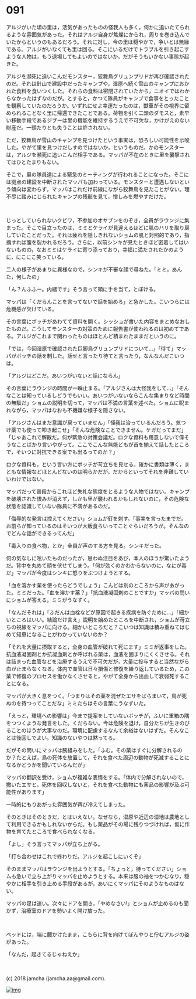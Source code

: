 # 091

アルジがいた頃の里は，活気があったものの怪我人も多く，何かに追いたてられるような雰囲気があった。それはアルジ自身が焦燥にかられ，周りを巻き込んでいたからというのもあるだろう。それに対し，今の里は穏やかで，争いとは無縁である。アルジがいなくても里は回る。そこにいるだけでトラブルを引き起こすような人物は，もう退場してもよいのではないか。だがそうもいかない事態が起きた。  

アルジを瀕死に追いこんだモンスター，狡舞鳥グリュンプリドが再び確認されたのだ。それは針山で建設中だったキャンプや，湿原へ続く雪山のキャンプにおかれた食料を食いつくした。それらの食料は密閉されていたから，ニオイではわからなかったはずなのだが。とすると，かつて隊員がキャンプで食事をとったことを観察していたのだろうか。いずれにせよ幸運だったのは，獣車がその視界に留められることなく里に帰還できたことである。荷物を引く二頭のダモスと，素早い移動手段であるジブーは里の機能を維持するうえで不可欠な，かけがえのない財産だ。一頭たりとも失うことは許されない。  

ただ，狡舞鳥が雪山のキャンプを見つけたという事実は，恐ろしい可能性を示唆した。やがて里を見つけだしすのではないか，というものだ。かのモンスターは，アルジを瀕死に追いこんだ相手である。マッパが不在のときに里を襲撃されてはひとたまりもない。  

そこで，里の隊員達による緊急のミーティングが行われることになった。そこには拠点の建設を中断されたマッパも加わっている。モンスターと遭遇しないという傾向は変わらず，マッパはこれだけ前線にながら狡舞鳥を見たことがない。理不尽に踏みにじられたキャンプの残骸を見て，憎しみを燃やすだけだ。  

<br>  

じっとしていられないクビワ，不参加のオヤブンをのぞき，全員がラウンジに集まった。そこで目立ったのは，ミミとケライが見違えるほどに肌のハリを取り戻していたことだった。それは疲れを隠しきれないショムの肌と対照的であり，指摘すれば腹を裂かれるだろう。さらに，以前シンキが見たときほど密着してはいないものの，なおミミはケライに寄り添っており，幸福に満たされたかのように，にこにこ笑っている。  

二人の様子があまりに異様なので，シンキが不審な顔で尋ねた。「ミミ，あんた，何したの」  

「ん？んふふー。内緒です」そう言って頬に手を当て，とぼける。  

マッパは「くだらんことを言ってないで話を始めろ」と急かした。こいつらには危機感が欠けている。  

その言葉にボッチがあわてて資料を開く。シッショが書いた内容をまとめなおしたものだ。こうしてモンスターの対策のために報告書が使われるのは初めてである。アルジがこれまで関わったものはほとんど積まれたままだというのに。  

「では，今回湿原で確認された巨脚鳥グリュンプリドについて…」「待て」マッパがボッチの話を制した。話せと言ったり待てと言ったり，なんなんだこいつは。  

「アルジはどこだ。あいつがいないと話にならん」  

その言葉にラウンジの時間が一瞬止まる。「アルジさんは大怪我をして…」「そんなことは知っているしどうでもいい。あいつがいないならこんな集まりなど時間の無駄だ」ショムの説明を切って，マッパは不満の言葉を述べた。ショムに睨まれながら，マッパはなおも不機嫌な様子を隠さない。  

「アルジさんはまだ意識が戻っていません」「怪我は治っているんだろう。気つけ薬でも使って叩き起こせ」「そんな危険なことできません。ケガだってまだ」「じゃあこれで解散だ。何が緊急の対策会議だ。ロクな資料も用意しないで偉そうなことばかり言いやがって。ここでこんな無能どもが首を揃えて話したところで，そいつに対抗できる案でも出るってのか？」  

ロクな資料も，という言い方にボッチが苛立ちを見せる。確かに書類は薄く，まともな情報などほとんどないのは明らかだが，だからといってそれを非難していいわけではない。  

マッパだって普段からこれほど失礼な態度をとるような人物ではない。キャンプを破壊された恨みが消えず，しかも里が襲われるかもしれないのに，その危険な状態を認識していない隊員に不満があるのだ。  

「侮辱的な発言は控えてください」ショムが釘を刺す。「事実を言ったまでだ。お前らが知っているのはそいつが大飯食らいってことぐらいだろうが。そんなのでどんな話ができるってんだ」  

「毒入りの食べ物，とか」全員が声のする方を見る。シンキだった。  

何の気なしに呟いたものだったが，思わぬ注目をあび，本人のほうが驚いたようだ。背中を丸めて顔を伏せてしまう。「何が効くのかわからないのに，なにが毒だ」マッパが今度はシンキに怒りをぶつけようとする。  

「血を溶かす薬を使ったらどうでしょう」こんどは別のところから声があがった。ミミだった。「血を溶かす薬？」「抗血液凝固剤のことですか」マッパの問いにショムが答える。ミミがうなずく。  

「なんだそれは」「ふだんは血栓などが原因で起きる疾病を防ぐために…」「細かいところはいい。結論だけ言え」説明を始めたところを中断され，ショムが苛立ちの視線をマッパに向ける。細かいところだと？こいつは知識は積み重ねてはじめて知恵になることがわかっていないのか？  

「それを大量に摂取すると，全身の血管が破れて死にます」ミミが返事をした。抗血液凝固剤とか抗凝血剤とか呼ばれる薬は，血液を固まりにくくさせる。それは詰まった血管などを治療するうえで不可欠だが，大量に投与すると当然ながら血が止まらなくなる。体内で血管は日々損傷と修復を繰り返しているため，この薬で修復のプロセスを働かなくさせると，やがて全身から出血して衰弱死することになる。  

マッパが大きく息をつく。「つまりはその薬を混ぜたエサをばらまいて，鳥が死ぬのを待つってことだな」ミミたちはその言葉にうなずいた。  

「えっと，環境への影響は」今まで提案をしていないボッチが，ふいに重箱の隅をつつくような発言をした。くだらない。今は危険を退け，自分たちが生きのびることのほうが大事なのだ。環境に配慮するなんて余裕はないはずだ。そんなことは後回しでよい。知識のないやつは黙ってろ。  

だがその問いにマッパは腕組みをした。「ふむ。その薬はすぐに分解されるのか？たとえば，鳥の死体を放置して，それを食べた周辺の動物が死滅することになるかどうかを聞いているんだが」  

マッパの翻訳を受け，ショムが複雑な表情をする。「体内で分解されないので，撒いたエサと，死体を回収しないと，それを食べた動物にも薬品の影響が及ぶ可能性があります」  

一時的にもりあがった雰囲気が再び冷えてしまった。  

そのときはそのときだ，とはいえない。なぜなら，湿原や近辺の湿地は農地として利用できるかもしれないからだ。もし薬品がその場に残りつづければ，仮に作物を育てたところで食べられなくなる。  

「よし」そう言ってマッパが立ち上がる。  

「打ち合わせはこれで終わりだ。アルジを起こしにいくぞ」  

そのままマッパはラウンジを出ようとする。「ちょっと，待ってください」ショムも急いで立ち上がりマッパを止めようとする。本来は服の袖をつかむなり，穏やかに相手を引き止める手段があるが，あいにくマッパにそのようなものはない。  

マッパの足は速い。次々にドアを開き，「やめなさい!」とショムが止めるのも聞かず，治療室のドアを勢いよく開け放った。  

<br>  

ベッドには，端に腰かけたまま，こちらに背を向けてぼんやりと佇むアルジの姿があった。  

「なんだ，起きてるじゃねえか」  

<br>  
<br>  
(c) 2018 jamcha (jamcha.aa@gmail.com).  

[![img](http://i.creativecommons.org/l/by-nc-sa/4.0/88x31.png)](http://creativecommons.org/licenses/by-nc-sa/4.0/deed)